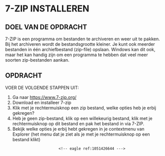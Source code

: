 # 7-ZIP INSTALLEREN

## DOEL VAN DE OPDRACHT

7-ZIP is een programma om bestanden te archiveren en weer uit te pakken. Bij het archiveren wordt de bestandsgrootte kleiner. Je kunt ook meerder bestanden in één archiefbestand (zip-file) opslaan. Windows kan dit ook,  maar het kan handig zijn om een programma te hebben dat veel meer soorten zip-bestanden aankan.

## OPDRACHT

VOER DE VOLGENDE STAPPEN UIT:

1. Ga naar https://www.7-zip.org/
2. Download en installeer 7-zip
3. Klik met je rechtermuisknop een zip bestand, welke opties heb je erbij gekregen?
4. Heb je geen zip-bestand, klik op een willekeurig bestand, klik met je rechtermuisknop op dit bestand en pak het bestand in via 7-ZIP.
5. Bekijk welke opties je erbij hebt gekregen in je contextmenu van Explorer (het menu dat je ziet als je met je rechtermuisknop op een bestand klikt)
<!-- DIT COMMENTAAR LATEN STAAN AUB -->
                            <!-- eagle ref:1051426644 --->